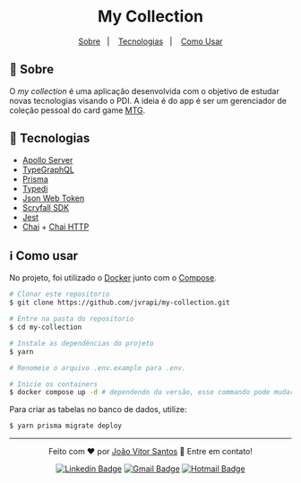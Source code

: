 <h1 align="center"> 
My Collection
</h1>

<p align="center">
  <a href="#open_book-sobre">Sobre</a>&nbsp;&nbsp;&nbsp;|&nbsp;&nbsp;&nbsp;
  <a href="#rocket-tecnologias">Tecnologias</a>&nbsp;&nbsp;&nbsp;|&nbsp;&nbsp;&nbsp;
  <a href="#information_source-como-usar">Como Usar</a>
</p>

## :open_book: Sobre
O *my collection* é uma aplicação desenvolvida com o objetivo de estudar novas tecnologias visando o PDI. A ideia é do app é ser um gerenciador de coleção pessoal do card game [MTG](https://pt.wikipedia.org/wiki/Magic:_The_Gathering).

## :rocket: Tecnologias
- [Apollo Server](https://github.com/dcodeIO/bcrypt.js)
- [TypeGraphQL](https://typegraphql.com/)
- [Prisma](https://www.prisma.io/)
- [Typedi](https://github.com/typestack/typedi)
- [Json Web Token](https://github.com/auth0/node-jsonwebtoken)
- [Scryfall SDK](https://github.com/ChiriVulpes/scryfall-sdk)
- [Jest](https://jestjs.io/pt-BR/)
- [Chai](https://github.com/chaijs/chai) + [Chai HTTP](https://github.com/chaijs/chai-http)

## :information_source: Como usar
No projeto, foi utilizado o [Docker](https://www.docker.com/) junto com o [Compose](https://docs.docker.com/compose/). 

```bash
# Clonar este repositorio
$ git clone https://github.com/jvrapi/my-collection.git

# Entre na pasta do repositorio
$ cd my-collection

# Instale as dependências do projeto 
$ yarn

# Renomeie o arquivo .env.example para .env.

# Inicie os containers
$ docker compose up -d # dependendo da versão, esse commando pode mudar
```

Para criar as tabelas no banco de dados, utilize:
```bash
$ yarn prisma migrate deploy
```

---


<div align="center">


Feito com  ❤ por [João Vitor Santos](https://github.com/jvrapi) 👋 Entre em contato!

[![Linkedin Badge](https://img.shields.io/badge/-João%20Vitor-blue?style=flat-square&logo=Linkedin&logoColor=white&link=https://www.linkedin.com/in/joaovitorssdelima/)](https://www.linkedin.com/in/joaovitorssdelima/) 
[![Gmail Badge](https://img.shields.io/badge/-Gmail-c14438?style=flat-square&logo=Gmail&logoColor=white&link=mailto:joaooviitoorr@gmail.com)](mailto:joaooviitoorr@gmail.com) 
[![Hotmail Badge](https://img.shields.io/badge/-Hotmail-0078d4?style=flat-square&logo=microsoft-outlook&logoColor=white&link=mailto:joaooviitorr@hotmail.com)](mailto:joaooviitorr@hotmail.com)
	
</div>